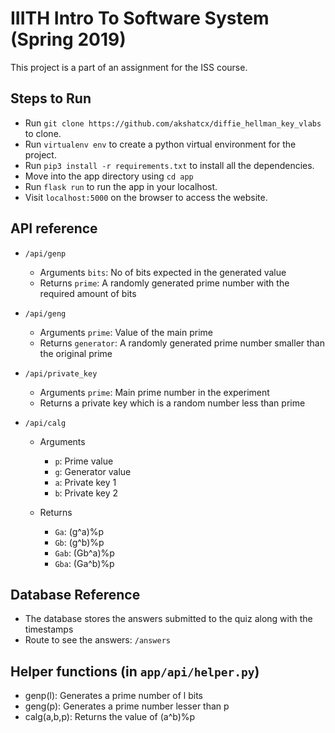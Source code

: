 # IIITH Intro To Software System (Spring 2019)
This project is a part of an assignment for the ISS course.

## Steps to Run
- Run `git clone https://github.com/akshatcx/diffie_hellman_key_vlabs` to clone.
- Run `virtualenv env` to create a python virtual environment for the project.
- Run `pip3 install -r requirements.txt` to install all the dependencies.
- Move into the app directory using `cd app`
- Run `flask run` to run the app in your localhost.
- Visit `localhost:5000` on the browser to access the website.

## API reference
- `/api/genp`
    - Arguments `bits`: No of bits expected in the generated value
    - Returns `prime`: A randomly generated prime number with the required amount of bits  

- `/api/geng`
    - Arguments `prime`: Value of the main prime
    - Returns `generator`: A randomly generated prime number smaller than the original prime
- `/api/private_key`
    - Arguments `prime`: Main prime number in the experiment
    - Returns a private key which is a random number less than prime

- `/api/calg`
    - Arguments
        - `p`: Prime value
        - `g`: Generator value
        - `a`: Private key 1
        - `b`: Private key 2

    - Returns
        - `Ga`: (g^a)%p
        - `Gb`: (g^b)%p
        - `Gab`: (Gb^a)%p
        - `Gba`: (Ga^b)%p
        
## Database Reference
- The database stores the answers submitted to the quiz along with the timestamps
- Route to see the answers: `/answers` 

## Helper functions (in `app/api/helper.py`)
- genp(l): Generates a prime number of l bits
- geng(p): Generates a prime number lesser than p
- calg(a,b,p): Returns the value of (a^b)%p


